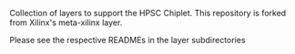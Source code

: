 Collection of layers to support the HPSC Chiplet.
This repository is forked from Xilinx's meta-xilinx layer.

Please see the respective READMEs in the layer subdirectories

